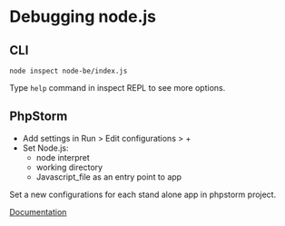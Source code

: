 # Debugging node.js

## CLI

```
node inspect node-be/index.js
```

Type `help` command in inspect REPL to see more options.

## PhpStorm

- Add settings in Run > Edit configurations  > +
- Set Node.js:
  - node interpret
  - working directory
  - Javascript_file as an entry point to app

Set a new configurations for each stand alone app in phpstorm project.

[Documentation](https://www.jetbrains.com/help/phpstorm/running-and-debugging-node-js.html#)
